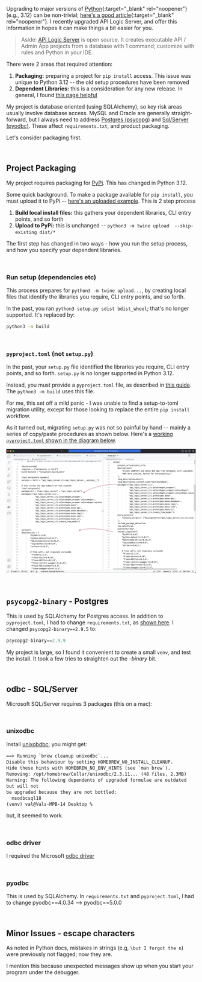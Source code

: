 
Upgrading to major versions of [Python](https://www.python.org/downloads/){:target="_blank" rel="noopener"} (e.g., 3.12) can be non-trivial; [here's a good article](https://pythonspeed.com/articles/upgrade-python-3.12/){:target="_blank" rel="noopener"}.  I recently upgraded API Logic Server, and offer this information in hopes it can make things a bit easier for you.

> Aside: [API Logic Server](https://apilogicserver.github.io/Docs/) is open source.  It creates executable API / Admin App projects from a database with 1 command; customize with rules and Python in your IDE.

There were 2 areas that required attention:

1. **Packaging:** preparing a project for `pip install` access.  This issue was unique to Python 3.12 -- the old setup procedures have been removed
2. **Dependent Libraries:** this is a consideration for any new release.  In general, I found [this page helpful](https://pyreadiness.org/3.12/)

My project is database oriented (using SQLAlchemy), so key risk areas usually involve database access.  MySQL and Oracle are generally straight-forward, but I always need to address [Postgres (psycopg)](https://stackoverflow.com/questions/77241353/psycopg2-importerror-python3-12-on-windows/77269958#77269958) and [Sql/Server (pyodbc)](https://pypi.org/project/pyodbc/).  These affect `requirements.txt`, and product packaging.  

Let's consider packaging first.

&nbsp;

## Project Packaging

My project requires packaging for [PyPi](https://pypi.org/project/ApiLogicServer/).  This has changed in Python 3.12.

Some quick background.  To make a package available for `pip install`, you must upload it to PyPi -- [here's an uploaded example](https://pypi.org/project/ApiLogicServer/).  This is 2 step process

1. **Build local install files:** this gathers your dependent libraries, CLI entry points, and so forth
2. **Upload to PyPi:** this is unchanged -- `python3 -m twine upload  --skip-existing dist/* `

The first step has changed in two ways - how you run the setup process, and how you specify your dependent libraries.

&nbsp;

### Run setup (dependencies etc)

This process prepares for `python3 -m twine upload...`, by creating local files that identify the libraries you require, CLI entry points, and so forth.

In the past, you ran `python3 setup.py sdist bdist_wheel`; that's no longer supported.  It's replaced by:

```bash
python3 -m build
```  

&nbsp;

### `pyproject.toml` (not `setup.py`)

In the past, your `setup.py` file identified the libraries you require, CLI entry points, and so forth.  `setup.py` is no longer supported in Python 3.12.  

Instead, you must provide a `pyproject.toml` file, as described in [this guide](https://packaging.python.org/en/latest/guides/modernize-setup-py-project/).  The `python3 -m build` uses this file.

For me, this set off a mild panic - I was unable to find a setup-to-toml migration utility, except for those looking to replace the entire `pip install` workflow.

As it turned out, migrating `setup.py` was not so painful by hand -- mainly a series of copy/paste procedures as shown below.  Here's a [working `pyproject.toml` shown in the diagram below](https://github.com/ApiLogicServer/ApiLogicServer-src/blob/main/pyproject.toml).


![setup](images/internals/python-3-12.jpg)

&nbsp;

## `psycopg2-binary` - Postgres

This is used by SQLAlchemy for Postgres access.  In addition to `pyproject.toml`, I had to change `requirements.txt`, as [shown here](https://github.com/ApiLogicServer/ApiLogicServer-src/blob/main/requirements.txt).  I changed `psycopg2-binary==2.9.5` to:

```python
psycopg2-binary==2.9.9
```

My project is large, so I found it convenient to create a small `venv`, and test the install.  It took a few tries to straighten out the *-binary* bit.

&nbsp;

## odbc - SQL/Server

Microsoft SQL/Server requires 3 packages (this on a mac):

&nbsp;

### unixodbc

Install [unixobdbc](https://exploratory.io/note/exploratory/How-to-set-up-ODBC-in-Mac-unixodbc-lQz2Fnp7); you might get:

```log
==> Running `brew cleanup unixodbc`...
Disable this behaviour by setting HOMEBREW_NO_INSTALL_CLEANUP.
Hide these hints with HOMEBREW_NO_ENV_HINTS (see `man brew`).
Removing: /opt/homebrew/Cellar/unixodbc/2.3.11... (48 files, 2.3MB)
Warning: The following dependents of upgraded formulae are outdated but will not
be upgraded because they are not bottled:
  msodbcsql18
(venv) val@Vals-MPB-14 Desktop % 
```

but, it seemed to work.

&nbsp;

### odbc driver

I required the Microsoft [odbc driver](https://learn.microsoft.com/en-us/sql/connect/odbc/linux-mac/install-microsoft-odbc-driver-sql-server-macos?view=sql-server-ver16)

&nbsp;

### pyodbc

This is used by SQLAlchemy.  In `requirements.txt` and `pyproject.toml`, I had to change pyodbc==4.0.34 --> pyodbc==5.0.0

&nbsp;

## Minor Issues - escape characters

As noted in Python docs, mistakes in strings (e.g, `\but I forgot the n`) were previously not flagged; now they are.

I mention this because unexpected messages show up when you start your program under the debugger.